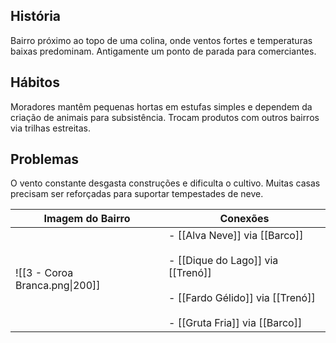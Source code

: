 ## História  
Bairro próximo ao topo de uma colina, onde ventos fortes e temperaturas baixas predominam. Antigamente um ponto de parada para comerciantes.

## Hábitos  
Moradores mantêm pequenas hortas em estufas simples e dependem da criação de animais para subsistência. Trocam produtos com outros bairros via trilhas estreitas.

## Problemas  
O vento constante desgasta construções e dificulta o cultivo. Muitas casas precisam ser reforçadas para suportar tempestades de neve.



| Imagem do Bairro               | Conexões                                                                                                                                             |
| ------------------------------ | ---------------------------------------------------------------------------------------------------------------------------------------------------- |
| ![[3 - Coroa Branca.png\|200]] | - [[Alva Neve]] via [[Barco]]<br><br>- [[Dique do Lago]] via [[Trenó]]<br><br>- [[Fardo Gélido]] via [[Trenó]]<br><br>- [[Gruta Fria]] via [[Barco]] |
